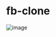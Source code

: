 # fb-clone
![image](https://user-images.githubusercontent.com/89345307/216042897-e5beac8d-11d7-4984-9d1a-e4a273c64738.png)
